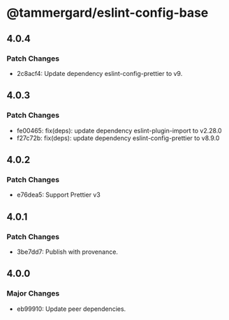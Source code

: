 # @tammergard/eslint-config-base

## 4.0.4

### Patch Changes

- 2c8acf4: Update dependency eslint-config-prettier to v9.

## 4.0.3

### Patch Changes

- fe00465: fix(deps): update dependency eslint-plugin-import to v2.28.0
- f27c72b: fix(deps): update dependency eslint-config-prettier to v8.9.0

## 4.0.2

### Patch Changes

- e76dea5: Support Prettier v3

## 4.0.1

### Patch Changes

- 3be7dd7: Publish with provenance.

## 4.0.0

### Major Changes

- eb99910: Update peer dependencies.

